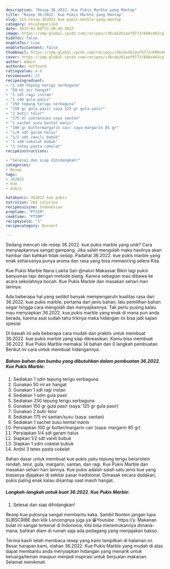```yaml
---
description: "Resep 36.2022. Kue Pukis Marble yang Mantap"
title: "Resep 36.2022. Kue Pukis Marble yang Mantap"
slug: 315-resep-362022-kue-pukis-marble-yang-mantap
category: Uncategorized
date: 2023-02-08T13:30:40.302Z
image: https://img-global.cpcdn.com/recipes/c36cde261aaf9773/680x482cq70/362022-kue-pukis-marble-foto-resep-utama.jpg
hideToc: false
enableToc: true
enableTocContent: false
thumbnail: https://img-global.cpcdn.com/recipes/c36cde261aaf9773/680x482cq70/362022-kue-pukis-marble-foto-resep-utama.jpg
cover: https://img-global.cpcdn.com/recipes/c36cde261aaf9773/680x482cq70/362022-kue-pukis-marble-foto-resep-utama.jpg
author: Admin
authorAv: notfound
ratingvalue: 4.6
reviewcount: 22
recipeingredient:
- "1 sdm tepung terigu serbaguna"
- "50 ml air hangat"
- "1 sdt ragi instan"
- "1 sdm gula pasir"
- "250 tepung terigu serbaguna"
- "150 gr gula pasir saya 125 gr gula pasir"
- "2 butir telur"
- "175 ml santansusu saya santan"
- "1 sachet susu kental manis"
- "100 gr buttermargarin cair saya margarin 85 gr"
- "1/4 sdt garam halus"
- "1/2 sdt vanili bubuk"
- "1 sdm cokelat bubuk"
- "3 tetes pasta cokelat"
recipeinstructions:

- "Selesai dan siap dihidangkan!"
categories:
- Resep
tags:
- 362022
- kue
- pukis

katakunci: 362022 kue pukis 
nutrition: 264 calories
recipecuisine: Indonesian
preptime: "PT31M"
cooktime: "PT39M"
recipeyield: "3"
recipecategory: Dessert

---
```





Sedang mencari ide resep 36.2022. kue pukis marble yang unik? Cara menyiapkannya sangat gampang. Jika salah mengolah maka hasilnya akan hambar dan bahkan tidak sedap. Padahal 36.2022. kue pukis marble yang enak seharusnya punya aroma dan rasa yang bisa memancing selera Kita.





Kue Pukis Marble Nana Lukita Sari @naluri Makassar Bikin lagi pukis banyumas tapi dengan metode biang. Karena sebagian mau dibawa ke acara sekolahnya bocah. Kue Pukis Marble dan masakan sehari-hari lainnya.

Ada beberapa hal yang sedikit banyak mempengaruhi kualitas rasa dari 36.2022. kue pukis marble, pertama dari jenis bahan, lalu pemilihan bahan segar hingga cara mengolah dan menyajikannya. Tak perlu pusing kalau mau menyiapkan 36.2022. kue pukis marble yang enak di mana pun anda berada, karena asal sudah tahu triknya maka hidangan ini bisa jadi sajian spesial.






Di bawah ini ada beberapa cara mudah dan praktis untuk membuat 36.2022. kue pukis marble yang siap dikreasikan. Kamu bisa membuat 36.2022. Kue Pukis Marble memakai 14 bahan dan 0 langkah pembuatan. Berikut ini cara untuk membuat hidangannya.

<!--inarticleads1-->

##### Bahan-bahan dan bumbu yang dibutuhkan dalam pembuatan 36.2022. Kue Pukis Marble:

1. Sediakan 1 sdm tepung terigu serbaguna
1. Gunakan 50 ml air hangat
1. Gunakan 1 sdt ragi instan
1. Sediakan 1 sdm gula pasir
1. Sediakan 250 tepung terigu serbaguna
1. Gunakan 150 gr gula pasir (saya: 125 gr gula pasir)
1. Gunakan 2 butir telur
1. Sediakan 175 ml santan/susu (saya: santan)
1. Sediakan 1 sachet susu kental manis
1. Persiapkan 100 gr butter/margarin cair (saya: margarin 85 gr)
1. Persiapkan 1/4 sdt garam halus
1. Siapkan 1/2 sdt vanili bubuk
1. Siapkan 1 sdm cokelat bubuk
1. Ambil 3 tetes pasta cokelat


Bahan dasar untuk membuat kue pukis yaitu tepung terigu berprotein rendah, telur, gula, margarin, santan, dan ragi. Kue Pukis Marble dan masakan sehari-hari lainnya. Kue pukis adalah salah satu jenis kue yang biasanya dijajakan di sekitar pasar tradisional. Dimasak secara dadakan, pukis paling enak kalau disantap saat masih hangat.. 

<!--inarticleads2-->

##### Langkah-langkah untuk buat 36.2022. Kue Pukis Marble:


1. Selesai dan siap dihidangkan!

Resep kue pukisnya sangat membantu kaka. Sambil Nonton jangan lupa SUBSCRIBE dan klik Loncengnya juga ya 😁Youtube : https://y. Makanan bulat ini sangat terkenal di Indonesia, kita bisa menemukannya dimana-mana, bahkan diam di rumah saja ada pedagang yang menjajakan bakso. 

Terima kasih telah membaca resep yang kami tampilkan di halaman ini. Besar harapan kami, olahan 36.2022. Kue Pukis Marble yang mudah di atas dapat membantu anda menyiapkan hidangan yang menarik untuk keluarga/teman maupun menjadi inspirasi untuk berjualan makanan. Selamat menikmati
